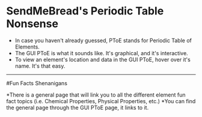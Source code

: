 # SendMeBread's Periodic Table Nonsense

* In case you haven't already guessed, PToE stands for Periodic Table of Elements.
* The GUI PToE is what it sounds like. It's graphical, and it's interactive.
* To view an element's location and data in the GUI PToE, hover over it's name. It's that easy.

---

#Fun Facts Shenanigans

*There is a general page that will link you to all the different element fun fact topics (i.e. Chemical Properties, Physical Properties, etc.)
*You can find the general page through the GUI PToE page, it links to it.
